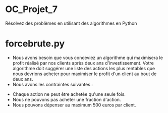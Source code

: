 # OC_Projet_7
Résolvez des problèmes en utilisant des algorithmes en Python

# forcebrute.py 
 * Nous avons besoin que vous conceviez un algorithme qui maximisera le profit réalisé par nos clients après deux ans d'investissement. Votre algorithme doit suggérer une liste des actions les plus rentables que nous devrions acheter pour maximiser le profit d'un client au bout de deux ans.
 * Nous avons les contraintes suivantes :
  - Chaque action ne peut être achetée qu'une seule fois.
  - Nous ne pouvons pas acheter une fraction d'action.
  - Nous pouvons dépenser au maximum 500 euros par client.

